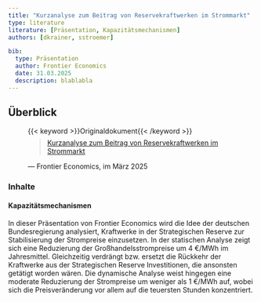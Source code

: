 ```yaml
---
title: "Kurzanalyse zum Beitrag von Reservekraftwerken im Strommarkt"
type: literature
literature: [Präsentation, Kapazitätsmechanismen]
authors: [dkrainer, sstroemer]

bib:
  type: Präsentation
  author: Frontier Economics
  date: 31.03.2025
  description: blablabla
---
```


## Überblick

<figure>
    {{< keyword >}}Originaldokument{{< /keyword >}}
    <blockquote style="margin-top: 0.5em;">
        <a href="/documents/frontier_20250331.pdf" target="_blank">
            Kurzanalyse zum Beitrag von Reservekraftwerken im Strommarkt
        </a>
    </blockquote>
    <figcaption>— Frontier Economics, im März 2025</figcaption>
</figure>

### Inhalte

#### Kapazitätsmechanismen

In dieser Präsentation von Frontier Economics wird die Idee der deutschen Bundesregierung analysiert, Kraftwerke in der Strategischen Reserve zur Stabilisierung der Strompreise einzusetzen. In der statischen Analyse zeigt sich eine Reduzierung der Großhandelsstrompreise um 4&nbsp;€/MWh im Jahresmittel. Gleichzeitig verdrängt bzw. ersetzt die Rückkehr der Kraftwerke aus der Strategischen Reserve Investitionen, die ansonsten getätigt worden wären. Die dynamische Analyse weist hingegen eine moderate Reduzierung der Strompreise um weniger als 1&nbsp;€/MWh auf, wobei sich die Preisveränderung vor allem auf die teuersten Stunden konzentriert.

<!--
## Weiterführende Links

{{< keyword >}}Blogartikel{{< /keyword >}} [TITLE](URL)
-->
